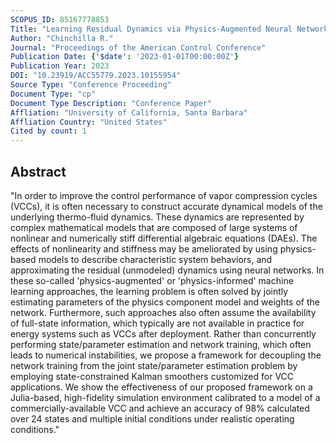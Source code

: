 ```yaml
---
SCOPUS_ID: 85167778853
Title: "Learning Residual Dynamics via Physics-Augmented Neural Networks: Application to Vapor Compression Cycles"
Author: "Chinchilla R."
Journal: "Proceedings of the American Control Conference"
Publication Date: {'$date': '2023-01-01T00:00:00Z'}
Publication Year: 2023
DOI: "10.23919/ACC55779.2023.10155954"
Source Type: "Conference Proceeding"
Document Type: "cp"
Document Type Description: "Conference Paper"
Affliation: "University of California, Santa Barbara"
Affliation Country: "United States"
Cited by count: 1
---
```


## Abstract
"In order to improve the control performance of vapor compression cycles (VCCs), it is often necessary to construct accurate dynamical models of the underlying thermo-fluid dynamics. These dynamics are represented by complex mathematical models that are composed of large systems of nonlinear and numerically stiff differential algebraic equations (DAEs). The effects of nonlinearity and stiffness may be ameliorated by using physics-based models to describe characteristic system behaviors, and approximating the residual (unmodeled) dynamics using neural networks. In these so-called 'physics-augmented' or 'physics-informed' machine learning approaches, the learning problem is often solved by jointly estimating parameters of the physics component model and weights of the network. Furthermore, such approaches also often assume the availability of full-state information, which typically are not available in practice for energy systems such as VCCs after deployment. Rather than concurrently performing state/parameter estimation and network training, which often leads to numerical instabilities, we propose a framework for decoupling the network training from the joint state/parameter estimation problem by employing state-constrained Kalman smoothers customized for VCC applications. We show the effectiveness of our proposed framework on a Julia-based, high-fidelity simulation environment calibrated to a model of a commercially-available VCC and achieve an accuracy of 98% calculated over 24 states and multiple initial conditions under realistic operating conditions."
